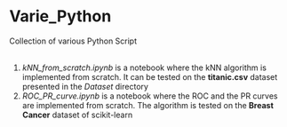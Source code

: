 # Varie_Python
Collection of various Python Script<br>
<br>
1. *kNN_from_scratch.ipynb* is a notebook where the kNN algorithm is implemented from scratch. It can be tested on the **titanic.csv** dataset presented in the *Dataset* directory 
2. *ROC_PR_curve.ipynb* is a notebook where the ROC and the PR curves are implemented from scratch. The algorithm is tested on the **Breast Cancer** dataset of scikit-learn

